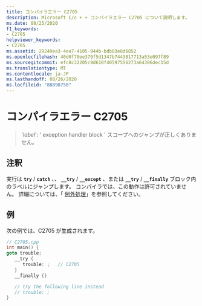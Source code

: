 ```yaml
---
title: コンパイラエラー C2705
description: Microsoft C/c + + コンパイラエラー C2705 について説明します。
ms.date: 08/25/2020
f1_keywords:
- C2705
helpviewer_keywords:
- C2705
ms.assetid: 29249ea3-4ea7-4105-944b-bdb83e8d6852
ms.openlocfilehash: 40d0f70ee379f5d1347b7443817713a53e097f89
ms.sourcegitcommit: efc8c32205c9d610f40597556273a64306dec15d
ms.translationtype: MT
ms.contentlocale: ja-JP
ms.lasthandoff: 08/26/2020
ms.locfileid: "88898750"
---
```

# <a name="compiler-error-c2705"></a>コンパイラエラー C2705

> '*label*': ' exception handler block ' スコープへのジャンプが正しくありません。

## <a name="remarks"></a>注釈

実行は **`try`** / **`catch`** 、、 **`__try`** / **`__except`** 、または **`__try`** / **`__finally`** ブロック内のラベルにジャンプします。 コンパイラでは、この動作は許可されていません。 詳細については、「 [例外処理](../../cpp/exception-handling-in-visual-cpp.md)」を参照してください。

## <a name="example"></a>例

次の例では、C2705 が生成されます。

```cpp
// C2705.cpp
int main() {
goto trouble;
   __try {
      trouble: ;   // C2705
   }
   __finally {}

   // try the following line instead
   // trouble: ;
}
```
